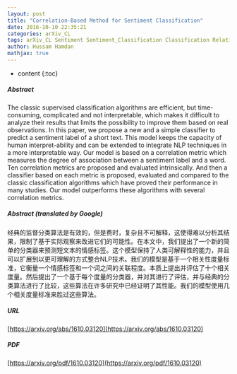 ```yaml
---
layout: post
title: "Correlation-Based Method for Sentiment Classification"
date: 2016-10-10 22:35:21
categories: arXiv_CL
tags: arXiv_CL Sentiment Sentiment_Classification Classification Relation
author: Hussam Hamdan
mathjax: true
---
```


* content
{:toc}

##### Abstract
The classic supervised classification algorithms are efficient, but time-consuming, complicated and not interpretable, which makes it difficult to analyze their results that limits the possibility to improve them based on real observations. In this paper, we propose a new and a simple classifier to predict a sentiment label of a short text. This model keeps the capacity of human interpret-ability and can be extended to integrate NLP techniques in a more interpretable way. Our model is based on a correlation metric which measures the degree of association between a sentiment label and a word. Ten correlation metrics are proposed and evaluated intrinsically. And then a classifier based on each metric is proposed, evaluated and compared to the classic classification algorithms which have proved their performance in many studies. Our model outperforms these algorithms with several correlation metrics.

##### Abstract (translated by Google)
经典的监督分类算法是有效的，但是费时，复杂且不可解释，这使得难以分析其结果，限制了基于实际观察来改进它们的可能性。在本文中，我们提出了一个新的简单的分类器来预测短文本的情感标签。这个模型保持了人类可解释性的能力，并且可以扩展到以更可理解的方式整合NLP技术。我们的模型是基于一个相关性度量标准，它衡量一个情感标签和一个词之间的关联程度。本质上提出并评估了十个相关度量。然后提出了一个基于每个度量的分类器，并对其进行了评估，并与经典的分类算法进行了比较，这些算法在许多研究中已经证明了其性能。我们的模型使用几个相关度量标准来胜过这些算法。

##### URL
[https://arxiv.org/abs/1610.03120](https://arxiv.org/abs/1610.03120)

##### PDF
[https://arxiv.org/pdf/1610.03120](https://arxiv.org/pdf/1610.03120)

